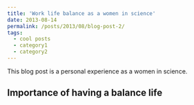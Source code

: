 ```yaml
---
title: 'Work life balance as a women in science'
date: 2013-08-14
permalink: /posts/2013/08/blog-post-2/
tags:
  - cool posts
  - category1
  - category2
---
```


This blog post is a personal experience as a women in science.


Importance of having a balance life
------
